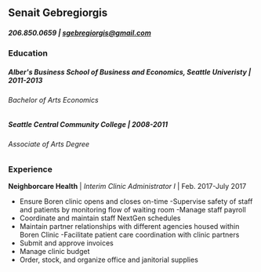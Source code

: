 ## Senait Gebregiorgis 
##### 206.850.0659 | [sgebregiorgis@gmail.com](sgebregiorgis@gmail.com)
### Education
##### Alber's Business School of Business and Economics, Seattle Univeristy | 2011-2013

###### *Bachelor of Arts Economics*

##### Seattle Central Community College | 2008-2011

###### *Associate of Arts Degree*

### Experience
**Neighborcare Health** | _Interim Clinic Administrator I_ | Feb. 2017-July 2017
-	Ensure Boren clinic opens and closes on-time 
-Supervise safety of staff and patients by monitoring flow of waiting room
-Manage staff payroll
-	Coordinate and maintain staff NextGen schedules
-	Maintain partner relationships with different agencies housed within Boren Clinic
-Facilitate patient care coordination with clinic partners
-	Submit and approve invoices
-	Manage clinic budget
-	Order, stock, and organize office and janitorial supplies


